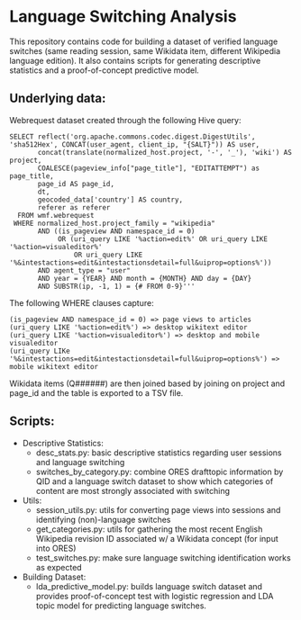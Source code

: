 # Language Switching Analysis
This repository contains code for building a dataset of verified language switches (same reading session, same Wikidata item, different Wikipedia language edition). It also contains scripts for generating descriptive statistics and a proof-of-concept predictive model.

## Underlying data:
Webrequest dataset created through the following Hive query:

    SELECT reflect('org.apache.commons.codec.digest.DigestUtils', 'sha512Hex', CONCAT(user_agent, client_ip, "{SALT}")) AS user,
           concat(translate(normalized_host.project, '-', '_'), 'wiki') AS project,
           COALESCE(pageview_info["page_title"], "EDITATTEMPT") as page_title,
           page_id AS page_id,
           dt,
           geocoded_data['country'] AS country,
           referer as referer
      FROM wmf.webrequest
     WHERE normalized_host.project_family = "wikipedia"
           AND ((is_pageview AND namespace_id = 0)
                OR (uri_query LIKE '%action=edit%' OR uri_query LIKE '%action=visualeditor%'
                    OR uri_query LIKE '%&intestactions=edit&intestactionsdetail=full&uiprop=options%'))
           AND agent_type = "user"
           AND year = {YEAR} AND month = {MONTH} AND day = {DAY}
           AND SUBSTR(ip, -1, 1) = {# FROM 0-9}'''

The following WHERE clauses capture:

    (is_pageview AND namespace_id = 0) => page views to articles
    (uri_query LIKE '%action=edit%') => desktop wikitext editor
    (uri_query LIKE '%action=visualeditor%') => desktop and mobile visualeditor
    (uri_query LIKe '%&intestactions=edit&intestactionsdetail=full&uiprop=options%') => mobile wikitext editor


Wikidata items (Q######) are then joined based by joining on project and page_id and the table is exported to a TSV file.

## Scripts:
* Descriptive Statistics:
  * desc_stats.py: basic descriptive statistics regarding user sessions and language switching
  * switches_by_category.py: combine ORES drafttopic information by QID and a language switch dataset to show which categories of content are most strongly associated with switching
* Utils:
  * session_utils.py: utils for converting page views into sessions and identifying (non)-language switches
  * get_categories.py: utils for gathering the most recent English Wikipedia revision ID associated w/ a Wikidata concept (for input into ORES)
  * test_switches.py: make sure language switching identification works as expected
* Building Dataset:
  * lda_predictive_model.py: builds language switch dataset and provides proof-of-concept test with logistic regression and LDA topic model for predicting language switches.
